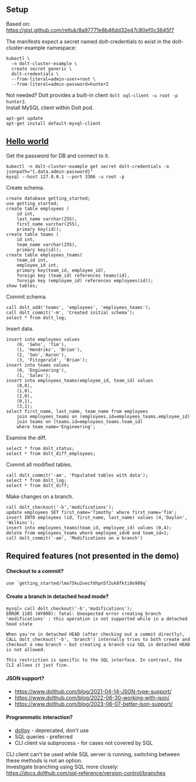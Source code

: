 ## Setup
Based on: https://gist.github.com/reltuk/8a97771e8b46dd32e47c80ef0c3645f7

The manifests expect a secret named dolt-credentials to exist in the dolt-cluster-example namespace:
```
kubectl \
  -n dolt-cluster-example \
  create secret generic \
  dolt-credentials \
  --from-literal=admin-user=root \
  --from-literal=admin-password=hunter2
```

Not needed? Dolt provides a built-in client `dolt sql-client -u root -p hunter2`. \
Install MySQL client within Dolt pod.
```
apt-get update
apt-get install default-mysql-client
```

## [Hello world](https://docs.dolthub.com/introduction/getting-started/database)

Get the password for DB and connect to it.
```
kubectl -n dolt-cluster-example get secret dolt-credentials -o jsonpath="{.data.admin-password}" 
mysql --host 127.0.0.1 --port 3306 -u root -p
```

Create schema.
```
create database getting_started;
use getting_started;
create table employees (
    id int,
    last_name varchar(255),
    first_name varchar(255),
    primary key(id));
create table teams (
    id int,
    team_name varchar(255),
    primary key(id));
create table employees_teams(
    team_id int,
    employee_id int,
    primary key(team_id, employee_id),
    foreign key (team_id) references teams(id),
    foreign key (employee_id) references employees(id));
show tables;
```

Commit schema.
```
call dolt_add('teams', 'employees', 'employees_teams');
call dolt_commit('-m', 'Created initial schema');
select * from dolt_log;
```

Insert data.
```
insert into employees values
    (0, 'Sehn', 'Tim'),
    (1, 'Hendriks', 'Brian'),
    (2, 'Son','Aaron'),
    (3, 'Fitzgerald', 'Brian');
insert into teams values
    (0, 'Engineering'),
    (1, 'Sales');
insert into employees_teams(employee_id, team_id) values
    (0,0),
    (1,0),
    (2,0),
    (0,1),
    (3,1);
select first_name, last_name, team_name from employees
    join employees_teams on (employees.id=employees_teams.employee_id)
    join teams on (teams.id=employees_teams.team_id)
    where team_name='Engineering';
```

Examine the diff.
```
select * from dolt_status;
select * from dolt_diff_employees;
```

Commit all modified tables.
```
call dolt_commit('-am', 'Populated tables with data');
select * from dolt_log;
select * from dolt_diff;
```

Make changes on a branch.
```
call dolt_checkout('-b','modifications');
update employees SET first_name='Timothy' where first_name='Tim';
insert INTO employees (id, first_name, last_name) values (4,'Daylon', 'Wilkins');
insert into employees_teams(team_id, employee_id) values (0,4);
delete from employees_teams where employee_id=0 and team_id=1;
call dolt_commit('-am', 'Modifications on a branch')
```

## Required features (not presented in the demo)

#### Checkout to a commit?
```
use `getting_started/lmo75ku2vecfdhpn5f2uk8fkti0o989q`
```

#### Create a branch in detached head mode?
```
mysql> call dolt_checkout('-b','modifications');
ERROR 1105 (HY000): fatal: Unexpected error creating branch 'modifications' : this operation is not supported while in a detached head state

When you're in detached HEAD (after checking out a commit directly), CALL dolt_checkout('-b', 'branch') internally tries to both create and checkout a new branch — but creating a branch via SQL in detached HEAD is not allowed.

This restriction is specific to the SQL interface. In contrast, the CLI allows it just fine.
```

#### JSON support?
- https://www.dolthub.com/blog/2021-04-14-JSON-type-support/
- https://www.dolthub.com/blog/2022-06-30-working-with-json/
- https://www.dolthub.com/blog/2023-06-07-better-json-support/

#### Programmatic interaction?
- [doltpy](https://github.com/dolthub/doltpy) - deprecated, don't use
- SQL queries - preferred
- CLI client via subprocess - for cases not covered by SQL

CLI client can't be used while SQL server is running, switching between these methods is not an option. \
Investigate branching using SQL more closely: https://docs.dolthub.com/sql-reference/version-control/branches
